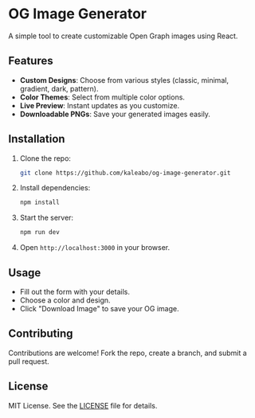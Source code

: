 # OG Image Generator

A simple tool to create customizable Open Graph images using React.

## Features

- **Custom Designs**: Choose from various styles (classic, minimal, gradient, dark, pattern).
- **Color Themes**: Select from multiple color options.
- **Live Preview**: Instant updates as you customize.
- **Downloadable PNGs**: Save your generated images easily.

## Installation

1. Clone the repo:
   ```bash
   git clone https://github.com/kaleabo/og-image-generator.git
   ```
2. Install dependencies:
   ```bash
   npm install
   ```
3. Start the server:
   ```bash
   npm run dev
   ```
4. Open `http://localhost:3000` in your browser.

## Usage

- Fill out the form with your details.
- Choose a color and design.
- Click "Download Image" to save your OG image.

## Contributing

Contributions are welcome! Fork the repo, create a branch, and submit a pull request.

## License

MIT License. See the [LICENSE](LICENSE) file for details.